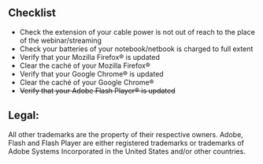## Checklist

* Check the extension of your cable power is not out of reach to the place of the webinar/streaming
* Check your batteries of your notebook/netbook is charged to full extent
* Verify that your Mozilla Firefox® is updated
* Clear the caché of your Mozilla Firefox®
* Verify that your Google Chrome® is updated
* Clear the caché of your Google Chrome®
* ~~Verify that your Adobe Flash Player® is updated~~

## Legal:

All other trademarks are the property of their respective owners.
Adobe, Flash and Flash Player are either registered trademarks or trademarks of Adobe Systems Incorporated in the United States and/or other countries.
